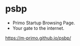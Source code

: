 # psbp
- Primo Startup Browsing Page.
- Your gate to the internet.

https://m-primo.github.io/psbp/

